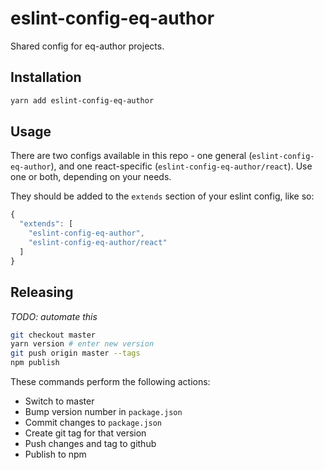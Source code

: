 # eslint-config-eq-author

Shared config for eq-author projects.

## Installation

```bash
yarn add eslint-config-eq-author
```

## Usage

There are two configs available in this repo - one general (`eslint-config-eq-author`), and one react-specific (`eslint-config-eq-author/react`). Use one or both, depending on your needs.

They should be added to the `extends` section of your eslint config, like so:

```js
{
  "extends": [
    "eslint-config-eq-author",
    "eslint-config-eq-author/react"
  ]
}
```

## Releasing

*TODO: automate this*

```bash
git checkout master
yarn version # enter new version
git push origin master --tags
npm publish
```

These commands perform the following actions:

* Switch to master
* Bump version number in `package.json`
* Commit changes to `package.json`
* Create git tag for that version
* Push changes and tag to github
* Publish to npm